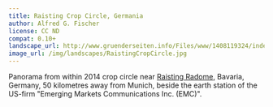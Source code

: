 ```yaml
---
title: Raisting Crop Circle, Germania
author: Alfred G. Fischer
license: CC ND
compat: 0.10+
landscape_url: http://www.gruenderseiten.info/Files/www/1408119324/index.html
image_url: /img/landscapes/RaistingCropCircle.jpg
---
```

Panorama from within 2014 crop circle near <a href="http://radom-raisting.de/denkmal?id=94">Raisting Radome</a>, Bavaria, Germany, 50 kilometres away from Munich, beside the earth station of the US-firm "Emerging Markets Communications Inc. (EMC)".
